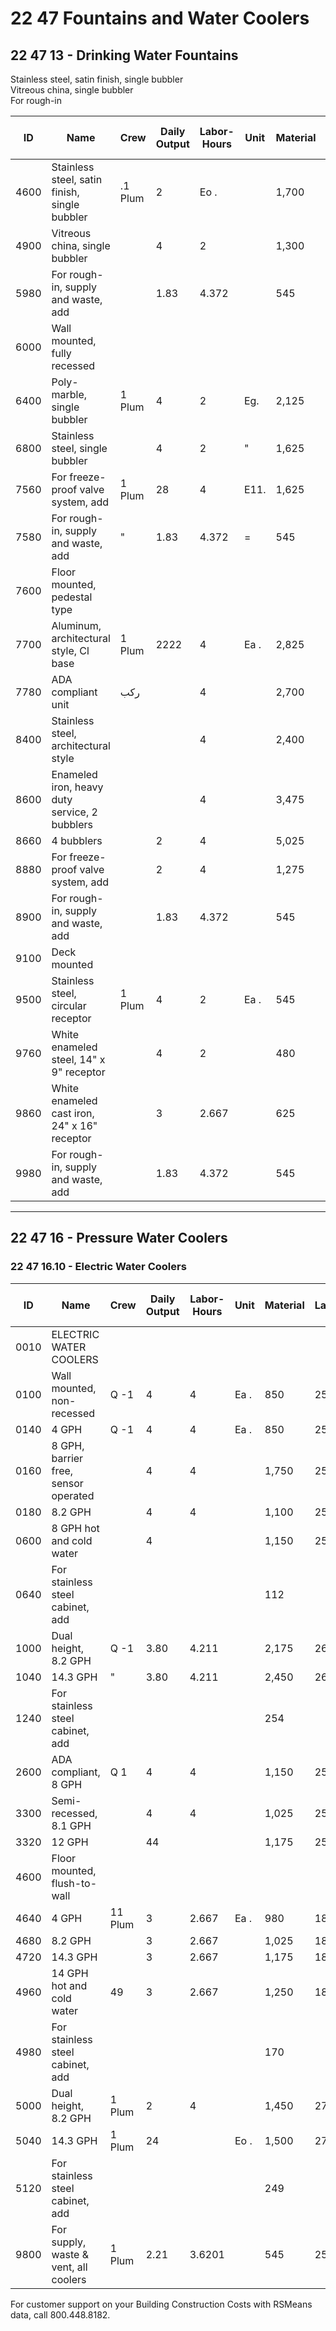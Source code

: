 # 22 47 Fountains and Water Coolers  
## 22 47 13 - Drinking Water Fountains

Stainless steel, satin finish, single bubbler  
Vitreous china, single bubbler  
For rough-in  

| ID   | Name                                                                 | Crew   | Daily Output | Labor-Hours | Unit | Material | Labor | Equipment | Total | Total Incl O&P |
|------|----------------------------------------------------------------------|--------|--------------|-------------|------|----------|-------|-----------|-------|----------------|
| 4600 | Stainless steel, satin finish, single bubbler                        | .1 Plum| 2            | Eo .        |      | 1,700    | 140   |           | 1,840 | 2,075          |
| 4900 | Vitreous china, single bubbler                                       |        | 4            | 2           |      | 1,300    | 140   |           | 1,440 | 1,625          |
| 5980 | For rough-in, supply and waste, add                                  |        | 1.83         | 4.372       |      | 545      | 305   |           | 850   | 1,050          |
| 6000 | Wall mounted, fully recessed                                         |        |              |             |      |          |       |           |       |                |
| 6400 | Poly-marble, single bubbler                                          | 1 Plum | 4            | 2           | Eg.  | 2,125    | 140   |           | 2,265 | 2,525          |
| 6800 | Stainless steel, single bubbler                                      |        | 4            | 2           | "    | 1,625    | 140   |           | 1,765 | 1,975          |
| 7560 | For freeze-proof valve system, add                                   | 1 Plum | 28           | 4           | E11. | 1,625    | 279   |           | 1,904 | 2,200          |
| 7580 | For rough-in, supply and waste, add                                  | "      | 1.83         | 4.372       | =    | 545      | 3¤5   |           | 850   | 1,050          |
| 7600 | Floor mounted, pedestal type                                         |        |              |             |      |          |       |           |       |                |
| 7700 | Aluminum, architectural style, Cl base                               | 1 Plum | 2222         | 4           | Ea . | 2,825    | SSSS  |           | 3,104 | 3,550          |
| 7780 | ADA compliant unit                                                   | ركب    |              | 4           |      | 2,700    | 279   |           | 2,979 | 3,400          |
| 8400 | Stainless steel, architectural style                                 |        |              | 4           |      | 2,400    | 279   |           | 2,679 | 3,050          |
| 8600 | Enameled iron, heavy duty service, 2 bubblers                        |        |              | 4           |      | 3,475    | 279   |           | 3,754 | 4,250          |
| 8660 | 4 bubblers                                                           |        | 2            | 4           |      | 5,025    | 279   |           | 5,304 | 5,975          |
| 8880 | For freeze-proof valve system, add                                   |        | 2            | 4           |      | 1,275    | 279   |           | 1,554 | 1,825          |
| 8900 | For rough-in, supply and waste, add                                  |        | 1.83         | 4.372       |      | 545      | 305   |           | 850   | 1,050          |
| 9100 | Deck mounted                                                         |        |              |             |      |          |       |           |       |                |
| 9500 | Stainless steel, circular receptor                                   | 1 Plum | 4            | 2           | Ea . | 545      | 140   |           | 685   | 810            |
| 9760 | White enameled steel, 14" x 9" receptor                              |        | 4            | 2           |      | 480      | 140   |           | 620   | 735            |
| 9860 | White enameled cast iron, 24" x 16" receptor                         |        | 3            | 2.667       |      | 625      | 186   |           | 811   | 965            |
| 9980 | For rough-in, supply and waste, add                                  |        | 1.83         | 4.372       |      | 545      | 305   |           | 850   | 1,050          |

---

## 22 47 16 - Pressure Water Coolers  
### 22 47 16.10 - Electric Water Coolers

| ID   | Name                                                                 | Crew   | Daily Output | Labor-Hours | Unit | Material | Labor | Equipment | Total | Total Incl O&P |
|------|----------------------------------------------------------------------|--------|--------------|-------------|------|----------|-------|-----------|-------|----------------|
| 0010 | ELECTRIC WATER COOLERS                                               |        |              |             |      |          |       |           |       |                |
| 0100 | Wall mounted, non-recessed                                           | Q -1   | 4            | 4           | Ea . | 850      | 251   |           | 1,101 | 1,300          |
| 0140 | 4 GPH                                                                | Q -1   | 4            | 4           | Ea . | 850      | 251   |           | 1,101 | 1,300          |
| 0160 | 8 GPH, barrier free, sensor operated                                 |        | 4            | 4           |      | 1,750    | 251   |           | 2,001 | 2,300          |
| 0180 | 8.2 GPH                                                              |        | 4            | 4           |      | 1,100    | 251 ! |           | 1,351 | 1,600          |
| 0600 | 8 GPH hot and cold water                                             |        | 4            |             |      | 1,150    | 251   |           | 1,401 | 1,650          |
| 0640 | For stainless steel cabinet, add                                     |        |              |             |      | 112      |       |           | 112   | 124            |
| 1000 | Dual height, 8.2 GPH                                                 | Q -1   | 3.80         | 4.211       |      | 2,175    | 265   |           | 2,440 | 2,800          |
| 1040 | 14.3 GPH                                                             | "      | 3.80         | 4.211       |      | 2,450    | 265   |           | 2,715 | 3,100          |
| 1240 | For stainless steel cabinet, add                                     |        |              |             |      | 254      |       |           | 254   | 280            |
| 2600 | ADA compliant, 8 GPH                                                 | Q 1    | 4            | 4           |      | 1,150    | 251   |           | 1,401 | 1,625          |
| 3300 | Semi-recessed, 8.1 GPH                                               |        | 4            | 4           |      | 1,025    | 251   |           | 1,276 | 1,500          |
| 3320 | 12 GPH                                                               |        | 44           |             |      | 1,175    | 251   |           | 1,426 | 1,650          |
| 4600 | Floor mounted, flush-to-wall                                         |        |              |             |      |          |       |           |       |                |
| 4640 | 4 GPH                                                                | 11 Plum| 3            | 2.667       | Ea . | 980      | 186   |           | 1,166 | 1,350          |
| 4680 | 8.2 GPH                                                              |        | 3            | 2.667       |      | 1,025    | 186   |           | 1,211 | 1,400          |
| 4720 | 14.3 GPH                                                             |        | 3            | 2.667       |      | 1,175    | 186   |           | 1,361 | 1,575          |
| 4960 | 14 GPH hot and cold water                                            | 49     | 3            | 2.667       |      | 1,250    | 186   |           | 1,436 | 1,650          |
| 4980 | For stainless steel cabinet, add                                     |        |              |             |      | 170      |       |           | 170   | 187            |
| 5000 | Dual height, 8.2 GPH                                                 | 1 Plum | 2            | 4           |      | 1,450    | 279   |           | 1,729 | 2,025          |
| 5040 | 14.3 GPH                                                             | 1 Plum | 24           |             | Eo . | 1,500    | 279   |           | 1,779 | 2,075          |
| 5120 | For stainless steel cabinet, add                                     |        |              |             |      | 249      |       |           | 249   | 274            |
| 9800 | For supply, waste & vent, all coolers                                | 1 Plum| 2.21         | 3.6201      |      | 545      | 253   |           | 798   | 970            |

For customer support on your Building Construction Costs with RSMeans data, call 800.448.8182.